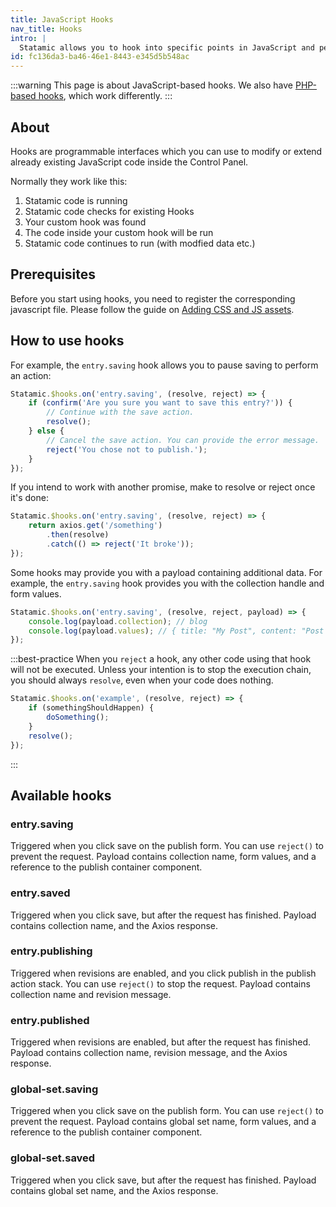 ```yaml
---
title: JavaScript Hooks
nav_title: Hooks
intro: |
  Statamic allows you to hook into specific points in JavaScript and perform asyncronous operations using [Promises](https://developer.mozilla.org/en-US/docs/Web/JavaScript/Reference/Global_Objects/Promise).
id: fc136da3-ba46-46e1-8443-e345d5b548ac
---
```

:::warning
This page is about JavaScript-based hooks. We also have [PHP-based hooks](/extending/hooks), which work differently.
:::

## About

Hooks are programmable interfaces which you can use to modify or extend already existing JavaScript code inside the Control Panel.

Normally they work like this:

1. Statamic code is running
2. Statamic code checks for existing Hooks
3. Your custom hook was found
4. The code inside your custom hook will be run
5. Statamic code continues to run (with modfied data etc.)

## Prerequisites

Before you start using hooks, you need to register the corresponding javascript file.
Please follow the guide on [Adding CSS and JS assets](/extending/control-panel#adding-css-and-js-assets).

## How to use hooks

For example, the `entry.saving` hook allows you to pause saving to perform an action:

```js
Statamic.$hooks.on('entry.saving', (resolve, reject) => {
    if (confirm('Are you sure you want to save this entry?')) {
        // Continue with the save action.
        resolve();
    } else {
        // Cancel the save action. You can provide the error message.
        reject('You chose not to publish.');
    }
});
```

If you intend to work with another promise, make to resolve or reject once it's done:

```js
Statamic.$hooks.on('entry.saving', (resolve, reject) => {
    return axios.get('/something')
        .then(resolve)
        .catch(() => reject('It broke'));
});
```

Some hooks may provide you with a payload containing additional data. For example, the `entry.saving` hook provides you with the collection handle and form values.

```js
Statamic.$hooks.on('entry.saving', (resolve, reject, payload) => {
    console.log(payload.collection); // blog
    console.log(payload.values); // { title: "My Post", content: "Post Content" }
});
```

:::best-practice
When you `reject` a hook, any other code using that hook will not be executed.
Unless your intention is to stop the execution chain, you should always `resolve`, even when your code does nothing.

``` js
Statamic.$hooks.on('example', (resolve, reject) => {
    if (somethingShouldHappen) {
        doSomething();
    }
    resolve();
});
```
:::

## Available hooks

### entry.saving

Triggered when you click save on the publish form.
You can use `reject()` to prevent the request. Payload contains collection name, form values, and a reference to the publish container component.

### entry.saved

Triggered when you click save, but after the request has finished.
Payload contains collection name, and the Axios response.

### entry.publishing

Triggered when revisions are enabled, and you click publish in the publish action stack.
You can use `reject()` to stop the request. Payload contains collection name and revision message.

### entry.published

Triggered when revisions are enabled, but after the request has finished.
Payload contains collection name, revision message, and the Axios response.

### global-set.saving

Triggered when you click save on the publish form.
You can use `reject()` to prevent the request. Payload contains global set name, form values, and a reference to the publish container component.

### global-set.saved

Triggered when you click save, but after the request has finished.
Payload contains global set name, and the Axios response.
